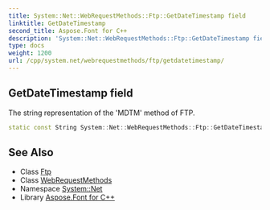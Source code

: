 ```yaml
---
title: System::Net::WebRequestMethods::Ftp::GetDateTimestamp field
linktitle: GetDateTimestamp
second_title: Aspose.Font for C++
description: 'System::Net::WebRequestMethods::Ftp::GetDateTimestamp field. The string representation of the ''MDTM'' method of FTP in C++.'
type: docs
weight: 1200
url: /cpp/system.net/webrequestmethods/ftp/getdatetimestamp/
---
```

## GetDateTimestamp field


The string representation of the 'MDTM' method of FTP.

```cpp
static const String System::Net::WebRequestMethods::Ftp::GetDateTimestamp
```

## See Also

* Class [Ftp](../)
* Class [WebRequestMethods](../../)
* Namespace [System::Net](../../../)
* Library [Aspose.Font for C++](../../../../)
